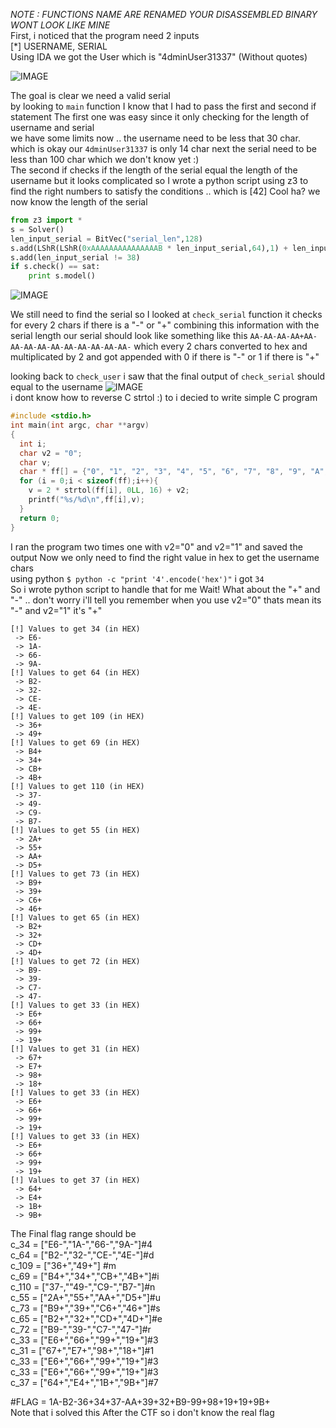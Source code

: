*NOTE : FUNCTIONS NAME ARE RENAMED YOUR DISASSEMBLED BINARY WONT LOOK LIKE MINE*  
First, i noticed that the program need 2 inputs  
[*] USERNAME, SERIAL  
Using IDA we got the User which is "4dminUser31337" (Without quotes)  

![IMAGE](https://github.com/BitTheByte/write-ups/blob/master/cybertalents_ezez-keygen/Capture.PNG?raw=true)


The goal is clear we need a valid serial  
by looking to ```main``` function I know that I had to pass the first and second if statement
The first one was easy since it only checking for the length of username and serial  
we have some limits now .. the username need to be less that 30 char. which is okay our ```4dminUser31337``` is only 14 char next the serial need to be less than 100 char which we don't know yet :)  
The second if checks if the length of the serial equal the length of the username but it looks complicated so I wrote a python script using z3 to find the right numbers to satisfy the conditions .. which is [42] Cool ha? we now know the length of the serial  
```python
from z3 import *
s = Solver()
len_input_serial = BitVec("serial_len",128)
s.add(LShR(LShR(0xAAAAAAAAAAAAAAAB * len_input_serial,64),1) + len_input_serial - 3 * LShR(LShR(0xAAAAAAAAAAAAAAAB * len_input_serial,64),1) == 14)
s.add(len_input_serial != 38)
if s.check() == sat:
	print s.model()
```
![IMAGE](https://github.com/BitTheByte/write-ups/blob/master/cybertalents_ezez-keygen/Capturew.PNG?raw=true)  

We still need to find the serial so I looked at ```check_serial``` function
it checks for every 2 chars if there is a "-" or "+" combining this information with the serial length our serial should look like something like this ```AA-AA-AA-AA+AA-AA-AA-AA-AA-AA-AA-AA-AA-AA-``` which every 2 chars converted to hex and multiplicated by 2 and got appended with 0 if there is "-" or 1 if there is "+" 

 looking back to ```check_user``` i saw that the final output of ```check_serial``` should equal to the username
![IMAGE](https://github.com/BitTheByte/write-ups/blob/master/cybertalents_ezez-keygen/Capture22.PNG?raw=true)  
i dont know how to reverse C strtol :) to i decied to write simple C program
```C
#include <stdio.h>
int main(int argc, char **argv)
{
  int i;
  char v2 = "0";
  char v;
  char * ff[] = {"0", "1", "2", "3", "4", "5", "6", "7", "8", "9", "A", "B", "C", "D", "E", "F", "00", "01", "02", "03", "04", "05", "06", "07", "08", "09", "0A", "0B", "0C", "0D", "0E", "0F", "10", "11", "12", "13", "14", "15", "16", "17", "18", "19", "1A", "1B", "1C", "1D", "1E", "1F", "20", "21", "22", "23", "24", "25", "26", "27", "28", "29", "2A", "2B", "2C", "2D", "2E", "2F", "30", "31", "32", "33", "34", "35", "36", "37", "38", "39", "3A", "3B", "3C", "3D", "3E", "3F", "40", "41", "42", "43", "44", "45", "46", "47", "48", "49", "4A", "4B", "4C", "4D", "4E", "4F", "50", "51", "52", "53", "54", "55", "56", "57", "58", "59", "5A", "5B", "5C", "5D", "5E", "5F", "60", "61", "62", "63", "64", "65", "66", "67", "68", "69", "6A", "6B", "6C", "6D", "6E", "6F", "70", "71", "72", "73", "74", "75", "76", "77", "78", "79", "7A", "7B", "7C", "7D", "7E", "7F", "80", "81", "82", "83", "84", "85", "86", "87", "88", "89", "8A", "8B", "8C", "8D", "8E", "8F", "90", "91", "92", "93", "94", "95", "96", "97", "98", "99", "9A", "9B", "9C", "9D", "9E", "9F", "A0", "A1", "A2", "A3", "A4", "A5", "A6", "A7", "A8", "A9", "AA", "AB", "AC", "AD", "AE", "AF", "B0", "B1", "B2", "B3", "B4", "B5", "B6", "B7", "B8", "B9", "BA", "BB", "BC", "BD", "BE", "BF", "C0", "C1", "C2", "C3", "C4", "C5", "C6", "C7", "C8", "C9", "CA", "CB", "CC", "CD", "CE", "CF", "D0", "D1", "D2", "D3", "D4", "D5", "D6", "D7", "D8", "D9", "DA", "DB", "DC", "DD", "DE", "DF", "E0", "E1", "E2", "E3", "E4", "E5", "E6", "E7", "E8", "E9", "EA", "EB", "EC", "ED", "EE", "EF", "F0", "F1", "F2", "F3", "F4", "F5", "F6", "F7", "F8", "F9", "FA", "FB", "FC", "FD", "FE", "FF"};
  for (i = 0;i < sizeof(ff);i++){
    v = 2 * strtol(ff[i], 0LL, 16) + v2;
    printf("%s/%d\n",ff[i],v);
  }
  return 0;
}
```
I ran the program two times one with v2="0" and v2="1" and saved the output
Now we only need to find the right value in hex to get the username chars  
using python ```$ python -c "print '4'.encode('hex')"``` i got `34`  
So i wrote python script to handle that for me 
Wait! What about the "+" and "-" .. don't worry i'll tell you remember when you use v2="0" thats mean its "-" and v2="1" it's "+"
```
[!] Values to get 34 (in HEX)
 -> E6-
 -> 1A-
 -> 66-
 -> 9A-
[!] Values to get 64 (in HEX)
 -> B2-
 -> 32-
 -> CE-
 -> 4E-
[!] Values to get 109 (in HEX)
 -> 36+
 -> 49+
[!] Values to get 69 (in HEX)
 -> B4+
 -> 34+
 -> CB+
 -> 4B+
[!] Values to get 110 (in HEX)
 -> 37-
 -> 49-
 -> C9-
 -> B7-
[!] Values to get 55 (in HEX)
 -> 2A+
 -> 55+
 -> AA+
 -> D5+
[!] Values to get 73 (in HEX)
 -> B9+
 -> 39+
 -> C6+
 -> 46+
[!] Values to get 65 (in HEX)
 -> B2+
 -> 32+
 -> CD+
 -> 4D+
[!] Values to get 72 (in HEX)
 -> B9-
 -> 39-
 -> C7-
 -> 47-
[!] Values to get 33 (in HEX)
 -> E6+
 -> 66+
 -> 99+
 -> 19+
[!] Values to get 31 (in HEX)
 -> 67+
 -> E7+
 -> 98+
 -> 18+
[!] Values to get 33 (in HEX)
 -> E6+
 -> 66+
 -> 99+
 -> 19+
[!] Values to get 33 (in HEX)
 -> E6+
 -> 66+
 -> 99+
 -> 19+
[!] Values to get 37 (in HEX)
 -> 64+
 -> E4+
 -> 1B+
 -> 9B+
```

The Final flag range should be   
c_34  = ["E6-","1A-","66-","9A-"]#4  
c_64  = ["B2-","32-","CE-","4E-"]#d  
c_109 = ["36+","49+"]            #m  
c_69  = ["B4+","34+","CB+","4B+"]#i  
c_110 = ["37-,""49-","C9-","B7-"]#n  
c_55  = ["2A+","55+","AA+","D5+"]#u  
c_73  = ["B9+","39+","C6+","46+"]#s  
c_65  = ["B2+","32+","CD+","4D+"]#e  
c_72  = ["B9-","39-","C7-","47-"]#r  
c_33  = ["E6+","66+","99+","19+"]#3  
c_31  = ["67+","E7+","98+","18+"]#1  
c_33  = ["E6+","66+","99+","19+"]#3  
c_33  = ["E6+","66+","99+","19+"]#3  
c_37  = ["64+","E4+","1B+","9B+"]#7  
  
#FLAG = 1A-B2-36+34+37-AA+39+32+B9-99+98+19+19+9B+  
Note that i solved this After the CTF so i don't know the real flag
